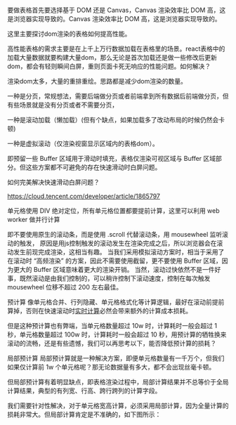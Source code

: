 # 

要做表格首先要选择基于 DOM 还是 Canvas，Canvas 渲染效率比 DOM 高，这是浏览器实现导致的。Canvas 渲染效率比 DOM 高，这是浏览器实现导致的。

这里主要探讨dom渲染的表格如何提高性能。

高性能表格的需求主要是在上千上万行数据加载在表格里的场景。react表格中的加载大量数据就要构建大量dom，那么无论是首次加载还是做一些修改后更新dom，都会有轻则瞬间白屏，重则页面卡死无响应的性能问题。如何解决？

渲染dom太多，大量的重排重绘。思路都是减少dom渲染的数量。

一种是分页，常规想法，需要后端做分页或者前端拿到所有数据后前端做分页，但有些场景就是没有分页或者不需要分页，

一种是滚动加载（懒加载）(但有个缺点，如果加载多了改动布局的时候仍然会卡顿)

一种是虚拟滚动（仅渲染视窗显示区域内的表格dom）。

即预留一些 Buffer 区域用于滑动时填充，表格仅渲染可视区域与 Buffer 区域部分。但这些方案都不可避免的存在快速滑动时白屏问题。


如何完美解决快速滑动白屏问题？



https://cloud.tencent.com/developer/article/1865797

单元格使用 DIV 绝对定位，所有单元格位置都要提前计算，这里可以利用 web worker 做并行计算


即不要使用原生的滚动条，而是使用 .scroll 代替滚动条，用 mousewheel 监听滚动的触发，
原因是用js控制触发的滚动发生在渲染完成之后，所以浏览器会在滚动发生前现完成渲染，这相当有趣。
当我们采用模拟滚动方案时，相当于采用了在滚动时 “高频渲染” 的方案，因此不需要使用截留，更不要使用 Buffer 区域，因为更大的 Buffer 区域意味着更大的渲染开销。
当然，滚动过快依然不是一件好事，既然滚动是由我们控制的，可以稍许控制下滚动速度，控制在每次触发 mousewheel 位移不超过 200 左右最佳。

预计算
像单元格合并、行列隐藏、单元格格式化等计算逻辑，最好在滚动前提前算掉，否则在快速滚动时[实时计算](https://cloud.tencent.com/product/oceanus?from=20065&from_column=20065)必然会带来额外的计算成本损耗。

但是这种预计算也有弊端，当单元格数量超过 10w 时，计算耗时一般会超过 1 秒，单元格数量超过 100w 时，计算耗时一般会超过 10 秒，用预计算的牺牲换来滚动的流畅，还是有些遗憾，我们可以再思考以下，能否降低预计算的损耗？

局部预计算
局部预计算就是一种解决方案，即便单元格数量有一千万个，但我们如果仅计算前 1w 个单元格呢？那无论数据量有多大，都不会出现丝毫卡顿。

但局部预计算有着明显缺点，即表格渲染过程中，局部计算结果并不总等价于全局计算结果，典型的有列宽、行高、跨行跨列的计算字段。

我们需要针对性解决，对于单元格宽高计算，必须采用局部计算，因为全量计算的损耗非常大。但局部计算肯定是不准确的，如下图所示：





